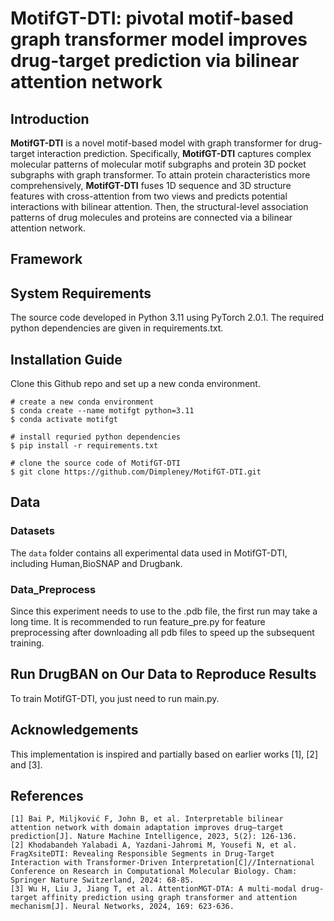 # MotifGT-DTI: pivotal motif-based graph transformer model improves drug-target prediction via bilinear attention network


## Introduction
**MotifGT-DTI** is a novel motif-based model with graph transformer for drug-target interaction prediction. 
Specifically, **MotifGT-DTI** captures complex molecular patterns of molecular motif subgraphs and protein 3D pocket subgraphs with graph transformer.
To attain protein characteristics more comprehensively, **MotifGT-DTI** fuses 1D sequence and 3D structure features with cross-attention from two views 
and predicts potential interactions with bilinear attention.
Then, the structural-level association patterns of drug molecules and proteins are connected via a bilinear attention network.

## Framework
<!---[MotifGT-DTI](imgs/MotifGT-DTI.png)--->
## System Requirements
The source code developed in Python 3.11 using PyTorch 2.0.1. 
The required python dependencies are given in requirements.txt. 

## Installation Guide
Clone this Github repo and set up a new conda environment. 
```
# create a new conda environment
$ conda create --name motifgt python=3.11
$ conda activate motifgt

# install requried python dependencies
$ pip install -r requirements.txt

# clone the source code of MotifGT-DTI
$ git clone https://github.com/Dimpleney/MotifGT-DTI.git
```


## Data
### Datasets
The `data` folder contains all experimental data used in MotifGT-DTI, including Human,BioSNAP and Drugbank.

### Data_Preprocess
Since this experiment needs to use to the .pdb file, the first run may take a long time. 
It is recommended to run feature_pre.py for feature preprocessing after downloading all pdb files to speed up the subsequent training.


## Run DrugBAN on Our Data to Reproduce Results
To train MotifGT-DTI, you just need to run main.py.



## Acknowledgements
This implementation is inspired and partially based on earlier works [1], [2] and [3].


## References
    [1] Bai P, Miljković F, John B, et al. Interpretable bilinear attention network with domain adaptation improves drug–target prediction[J]. Nature Machine Intelligence, 2023, 5(2): 126-136.
    [2] Khodabandeh Yalabadi A, Yazdani-Jahromi M, Yousefi N, et al. FragXsiteDTI: Revealing Responsible Segments in Drug-Target Interaction with Transformer-Driven Interpretation[C]//International Conference on Research in Computational Molecular Biology. Cham: Springer Nature Switzerland, 2024: 68-85.
    [3] Wu H, Liu J, Jiang T, et al. AttentionMGT-DTA: A multi-modal drug-target affinity prediction using graph transformer and attention mechanism[J]. Neural Networks, 2024, 169: 623-636.
